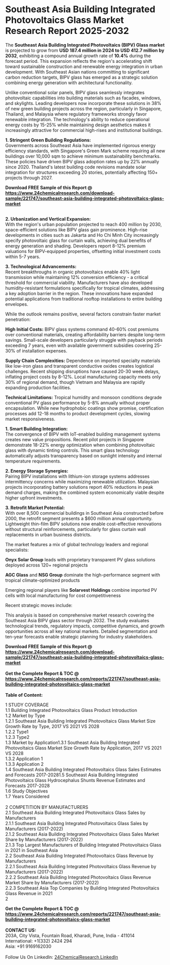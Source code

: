 <h1>Southeast Asia Building Integrated Photovoltaics Glass Market Research Report 2025-2032</h1><p>The <strong>Southeast Asia Building Integrated Photovoltaics (BIPV) Glass market</strong> is projected to grow from <strong>USD 187.4 million in 2024 to USD 412.7 million by 2032</strong>, exhibiting a compound annual growth rate of <strong>10.4%</strong> during the forecast period. This expansion reflects the region's accelerating shift toward sustainable construction and renewable energy integration in urban development. With Southeast Asian nations committing to significant carbon reduction targets, BIPV glass has emerged as a strategic solution combining energy generation with architectural functionality.</p><p>Unlike conventional solar panels, BIPV glass seamlessly integrates photovoltaic capabilities into building materials such as facades, windows, and skylights. Leading developers now incorporate these solutions in 38% of new green building projects across the region, particularly in Singapore, Thailand, and Malaysia where regulatory frameworks strongly favor renewable integration. The technology's ability to reduce operational energy costs by 15-25% while maintaining design aesthetics makes it increasingly attractive for commercial high-rises and institutional buildings.</p><p><strong>1. Stringent Green Building Regulations:</strong><br>
Governments across Southeast Asia have implemented rigorous energy efficiency standards, with Singapore's Green Mark scheme requiring all new buildings over 10,000 sqm to achieve minimum sustainability benchmarks. These policies have driven BIPV glass adoption rates up by 22% annually since 2020. Thailand's latest building code revisions mandate solar integration for structures exceeding 20 stories, potentially affecting 150+ projects through 2027.</p><div><b>Download FREE Sample of this Report @ 
            <a href="https://www.24chemicalresearch.com/download-sample/221747/southeast-asia-building-integrated-photovoltaics-glass-market">
            https://www.24chemicalresearch.com/download-sample/221747/southeast-asia-building-integrated-photovoltaics-glass-market</a></b></div><br><p><strong>2. Urbanization and Vertical Expansion:</strong><br>
With the region's urban population projected to reach 400 million by 2030, space-efficient solutions like BIPV glass gain prominence. High-rise developments in cities such as Jakarta and Ho Chi Minh City increasingly specify photovoltaic glass for curtain walls, achieving dual benefits of energy generation and shading. Developers report 8-12% premium valuations for BIPV-equipped properties, offsetting initial investment costs within 5-7 years.</p><p><strong>3. Technological Advancements:</strong><br>
Recent breakthroughs in organic photovoltaics enable 40% light transmission while maintaining 12% conversion efficiency - a critical threshold for commercial viability. Manufacturers have also developed humidity-resistant formulations specifically for tropical climates, addressing a key adoption barrier in the region. These innovations have expanded potential applications from traditional rooftop installations to entire building envelopes.</p><p>While the outlook remains positive, several factors constrain faster market penetration:</p><p><strong>High Initial Costs:</strong> BIPV glass systems command 40-60% cost premiums over conventional materials, creating affordability barriers despite long-term savings. Small-scale developers particularly struggle with payback periods exceeding 7 years, even with available government subsidies covering 25-30% of installation expenses.</p><p><strong>Supply Chain Complexities:</strong> Dependence on imported specialty materials like low-iron glass and transparent conductive oxides creates logistical challenges. Recent shipping disruptions have caused 20-30 week delays, inflating project costs by 8-12%. Local manufacturing capacity meets only 30% of regional demand, though Vietnam and Malaysia are rapidly expanding production facilities.</p><p><strong>Technical Limitations:</strong> Tropical humidity and monsoon conditions degrade conventional PV glass performance by 5-8% annually without proper encapsulation. While new hydrophobic coatings show promise, certification processes add 12-18 months to product development cycles, slowing market responsiveness.</p><p><strong>1. Smart Building Integration:</strong><br>
The convergence of BIPV with IoT-enabled building management systems creates new value propositions. Recent pilot projects in Singapore demonstrate 18-22% energy optimization when combining photovoltaic glass with dynamic tinting controls. This smart glass technology automatically adjusts transparency based on sunlight intensity and internal temperature requirements.</p><p><strong>2. Energy Storage Synergies:</strong><br>
Pairing BIPV installations with lithium-ion storage systems addresses intermittency concerns while maximizing renewable utilization. Malaysian projects incorporating battery solutions report 40% reductions in peak demand charges, making the combined system economically viable despite higher upfront investments.</p><p><strong>3. Retrofit Market Potential:</strong><br>
With over 8,500 commercial buildings in Southeast Asia constructed before 2000, the retrofit segment presents a $600 million annual opportunity. Lightweight thin-film BIPV solutions now enable cost-effective renovations without structural reinforcements, particularly for glass curtain wall replacements in urban business districts.</p><p>The market features a mix of global technology leaders and regional specialists:</p><p><strong>Onyx Solar Group</strong> leads with proprietary transparent PV glass solutions deployed across 120+ regional projects</p><p><strong>AGC Glass</strong> and <strong>NSG Group</strong> dominate the high-performance segment with tropical climate-optimized products</p><p>Emerging regional players like <strong>Solarvest Holdings</strong> combine imported PV cells with local manufacturing for cost competitiveness</p><p>Recent strategic moves include:</p><p>This analysis is based on comprehensive market research covering the Southeast Asia BIPV glass sector through 2032. The study evaluates technological trends, regulatory impacts, competitive dynamics, and growth opportunities across all key national markets. Detailed segmentation and ten-year forecasts enable strategic planning for industry stakeholders.</p><div><b>Download FREE Sample of this Report @ 
            <a href="https://www.24chemicalresearch.com/download-sample/221747/southeast-asia-building-integrated-photovoltaics-glass-market">
            https://www.24chemicalresearch.com/download-sample/221747/southeast-asia-building-integrated-photovoltaics-glass-market</a></b></div><br><div><b>Get the Complete Report & TOC @ 
            <a href="https://www.24chemicalresearch.com/reports/221747/southeast-asia-building-integrated-photovoltaics-glass-market">
            https://www.24chemicalresearch.com/reports/221747/southeast-asia-building-integrated-photovoltaics-glass-market</a></b></div><br>
            <b>Table of Content:</b><p>1 STUDY COVERAGE<br />
1.1 Building Integrated Photovoltaics Glass Product Introduction<br />
1.2 Market by Type<br />
1.2.1 Southeast Asia Building Integrated Photovoltaics Glass Market Size Growth Rate by Type, 2017 VS 2021 VS 2028<br />
1.2.2 Type1<br />
1.2.3 Type2<br />
1.3 Market by Application1.3.1 Southeast Asia Building Integrated Photovoltaics Glass  Market Size Growth Rate by Application, 2017 VS 2021 VS 2028<br />
1.3.2 Application 1<br />
1.3.3 Application 2<br />
1.4 Southeast Asia Building Integrated Photovoltaics Glass  Sales Estimates and Forecasts 2017-20281.5 Southeast Asia Building Integrated Photovoltaics Glass Hydrocephalus Shunts Revenue Estimates and Forecasts 2017-2028<br />
1.6 Study Objectives<br />
1.7 Years Considered<br />
<br />
2 COMPETITION BY MANUFACTURERS<br />
2.1 Southeast Asia Building Integrated Photovoltaics Glass Sales by Manufacturers<br />
2.1.1 Southeast Asia Building Integrated Photovoltaics Glass Sales by Manufacturers (2017-2022)<br />
2.1.2 Southeast Asia Building Integrated Photovoltaics Glass Sales Market Share by Manufacturers (2017-2022)<br />
2.1.3 Top Largest Manufacturers of  Building Integrated Photovoltaics Glass in 2021 in Southeast Asia<br />
2.2 Southeast Asia Building Integrated Photovoltaics Glass Revenue by Manufacturers<br />
2.2.1 Southeast Asia Building Integrated Photovoltaics Glass Revenue by Manufacturers (2017-2022)<br />
2.2.2 Southeast Asia Building Integrated Photovoltaics Glass Revenue Market Share by Manufacturers (2017-2022)<br />
2.2.3 Southeast Asia Top Companies by Building Integrated Photovoltaics Glass Revenue in 2021<br />
2</p><div><b>Get the Complete Report & TOC @ 
            <a href="https://www.24chemicalresearch.com/reports/221747/southeast-asia-building-integrated-photovoltaics-glass-market">
            https://www.24chemicalresearch.com/reports/221747/southeast-asia-building-integrated-photovoltaics-glass-market</a></b></div><br><b>CONTACT US:</b><br>
            203A, City Vista, Fountain Road, Kharadi, Pune, India - 411014<br>
            International: +1(332) 2424 294<br>
            Asia: +91 9169162030 <br><br>
            Follow Us On LinkedIn: <a href="https://www.linkedin.com/company/24chemicalresearch/">24ChemicalResearch LinkedIn</a>